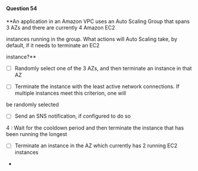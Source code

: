 #### Question  54

**An application in an Amazon VPC uses an Auto Scaling Group that spans 3 AZs and there are currently 4 Amazon EC2

instances running in the group. What actions will Auto Scaling take, by default, if it needs to terminate an EC2

instance?**

- [ ] Randomly select one of the 3 AZs, and then terminate an instance in that AZ

- [ ] Terminate the instance with the least active network connections. If multiple instances meet this criterion, one will

be randomly selected

- [ ] Send an SNS notification, if configured to do so

4 : Wait for the cooldown period and then terminate the instance that has been running the longest

- [ ] Terminate an instance in the AZ which currently has 2 running EC2 instances

*

